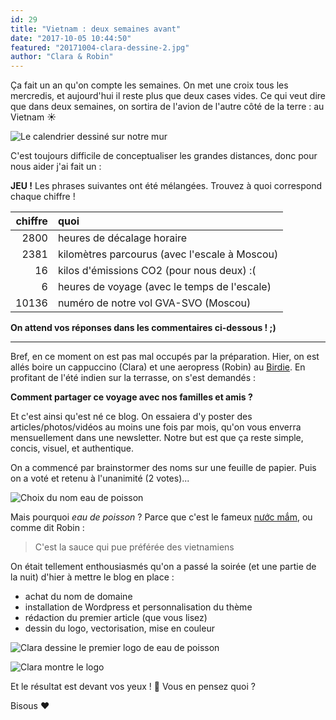 ```yaml
---
id: 29
title: "Vietnam : deux semaines avant"
date: "2017-10-05 10:44:50"
featured: "20171004-clara-dessine-2.jpg"
author: "Clara & Robin"
---
```


Ça fait un an qu'on compte les semaines. On met une croix tous les mercredis, et
aujourd'hui il reste plus que deux cases vides. Ce qui veut dire que dans deux
semaines, on sortira de l'avion de l'autre côté de la terre : au Vietnam ☀️

![Le calendrier dessiné sur notre mur](20171004-calendrier-mur.jpg)

C'est toujours difficile de conceptualiser les grandes distances, donc pour nous
aider j'ai fait un :

**JEU !** Les phrases suivantes ont été mélangées. Trouvez à quoi correspond
chaque chiffre !

| chiffre | quoi                                          |
| ------: | :-------------------------------------------- |
|    2800 | heures de décalage horaire                    |
|    2381 | kilomètres parcourus (avec l'escale à Moscou) |
|      16 | kilos d'émissions CO2 (pour nous deux) :(     |
|       6 | heures de voyage (avec le temps de l'escale)  |
|   10136 | numéro de notre vol GVA-SVO (Moscou)          |

**On attend vos réponses dans les commentaires ci-dessous ! ;)**

---

Bref, en ce moment on est pas mal occupés par la préparation. Hier, on est allés
boire un cappuccino (Clara) et une aeropress (Robin) au
[Birdie](http://www.birdiecoffee.com/). En profitant de l'été indien sur la
terrasse, on s'est demandés :

**Comment partager ce voyage avec nos familles et amis ?**

Et c'est ainsi qu'est né ce blog. On essaiera d'y poster des
articles/photos/vidéos au moins une fois par mois, qu'on vous enverra
mensuellement dans une newsletter. Notre but est que ça reste simple, concis,
visuel, et authentique.

On a commencé par brainstormer des noms sur une feuille de papier. Puis on a
voté et retenu à l'unanimité (2 votes)...

![Choix du nom eau de poisson](20171004-choix-nom-edp.jpg)

Mais pourquoi *eau de poisson* ? Parce que c'est le
fameux [nước mắm](https://fr.wikipedia.org/wiki/Nuoc-m%C3%A2m), ou comme dit
Robin :

> C'est la sauce qui pue préférée des vietnamiens

On était tellement enthousiasmés qu'on a passé la soirée (et une partie de la
nuit) d'hier à mettre le blog en place :

- achat du nom de domaine
- installation de Wordpress et personnalisation du thème
- rédaction du premier article (que vous lisez)
- dessin du logo, vectorisation, mise en couleur

![Clara dessine le premier logo de eau de poisson](20171004-clara-dessine-1.jpg)

![Clara montre le logo](20171004-clara-dessine-2.jpg)

Et le résultat est devant vos yeux ! 🎉 Vous en pensez quoi ?

Bisous ❤️
